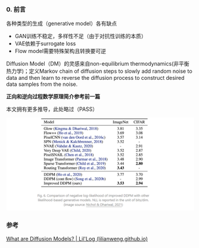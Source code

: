 ### 0. 前言

各种类型的生成（generative model）各有缺点

- GAN训练不稳定，多样性不足（由于对抗性训练的本质）
- VAE依赖于surrogate loss
- Flow model需要特殊架构且转换要可逆

Diffusion Model（DM）的灵感来自non-equilibrium thermodynamics(非平衡热力学)；定义Markov chain of diffusion steps to slowly add random noise to data and then learn to reverse the diffusion process to construct desired data samples from the noise. 

**正向和逆向过程数学原理简介参考前一篇**

本文拥有更多推导，此处略过（PASS）

![image-20230406112217073](./imags/image-20230406112217073.png)



### 参考

[What are Diffusion Models? | Lil'Log (lilianweng.github.io)](https://lilianweng.github.io/posts/2021-07-11-diffusion-models/)